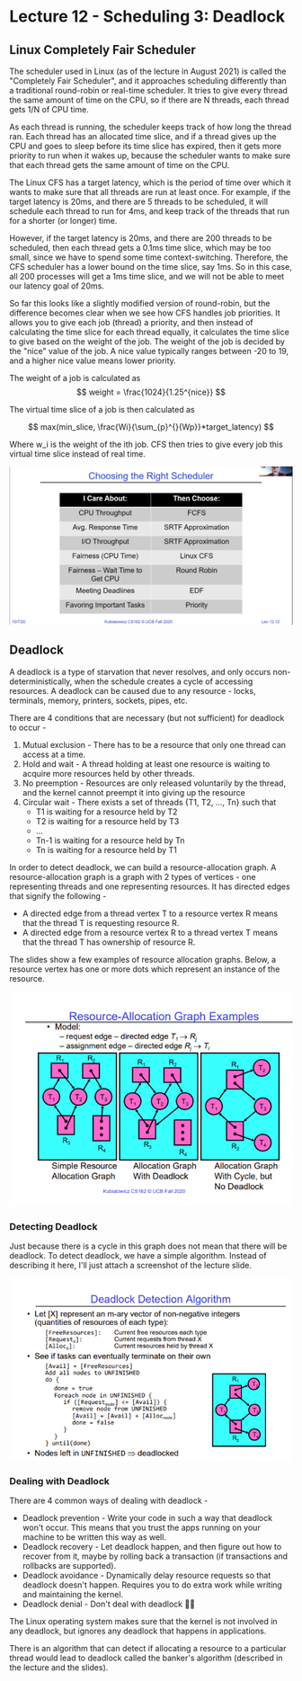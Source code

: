 # Lecture 12 - Scheduling 3: Deadlock

## Linux Completely Fair Scheduler
The scheduler used in Linux (as of the lecture in August 2021) is called the "Completely Fair Scheduler", and it approaches scheduling differently than a traditional round-robin or real-time scheduler. It tries to give every thread the same amount of time on the CPU, so if there are N threads, each thread gets 1/N of CPU time.

As each thread is running, the scheduler keeps track of how long the thread ran. Each thread has an allocated time slice, and if a thread gives up the CPU and goes to sleep before its time slice has expired, then it gets more priority to run when it wakes up, because the scheduler wants to make sure that each thread gets the same amount of time on the CPU.

The Linux CFS has a target latency, which is the period of time over which it wants to make sure that all threads are run at least once. For example, if the target latency is 20ms, and there are 5 threads to be scheduled, it will schedule each thread to run for 4ms, and keep track of the threads that run for a shorter (or longer) time.

However, if the target latency is 20ms, and there are 200 threads to be scheduled, then each thread gets a 0.1ms time slice, which may be too small, since we have to spend some time context-switching. Therefore, the CFS scheduler has a lower bound on the time slice, say 1ms. So in this case, all 200 processes will get a 1ms time slice, and we will not be able to meet our latency goal of 20ms.

So far this looks like a slightly modified version of round-robin, but the difference becomes clear when we see how CFS handles job priorities. It allows you to give each job (thread) a priority, and then instead of calculating the time slice for each thread equally, it calculates the time slice to give based on the weight of the job. The weight of the job is decided by the "nice" value of the job. A nice value typically ranges between -20 to 19, and a higher nice value means lower priority.

The weight of a job is calculated as $$ weight = \frac{1024}{1.25^{nice}} $$

The virtual time slice of a job is then calculated as 

$$ max(min_slice, \frac{Wi}{\sum_{p}^{}{Wp}}*target_latency) $$

Where w_i is the weight of the ith job. CFS then tries to give every job this virtual time slice instead of real time.

<img src="./media/lec12-1.png" alt="Choosing the right scheduler">

## Deadlock
A deadlock is a type of starvation that never resolves, and only occurs non-deterministically, when the schedule creates a cycle of accessing resources. A deadlock can be caused due to any resource - locks, terminals, memory, printers, sockets, pipes, etc.

There are 4 conditions that are necessary (but not sufficient) for deadlock to occur -

1. Mutual exclusion - There has to be a resource that only one thread can access at a time.
2. Hold and wait - A thread holding at least one resource is waiting to acquire more resources held by other threads.
3. No preemption - Resources are only released voluntarily by the thread, and the kernel cannot preempt it into giving up the resource
4. Circular wait - There exists a set of threads {T1, T2, ..., Tn} such that
    - T1 is waiting for a resource held by T2
    - T2 is waiting for a resource held by T3
    - ...
    - Tn-1 is waiting for a resource held by Tn
    - Tn is waiting for a resource held by T1

In order to detect deadlock, we can build a resource-allocation graph. A resource-allocation graph is a graph with 2 types of vertices - one representing threads and one representing resources. It has directed edges that signify the following -

- A directed edge from a thread vertex T to a resource vertex R means that the thread T is requesting resource R.
- A directed edge from a resource vertex R to a thread vertex T means that the thread T has ownership of resource R.

The slides show a few examples of resource allocation graphs. Below, a resource vertex has one or more dots which represent an instance of the resource.

<img src="./media/lec12-2.png" alt="Resource allocation graph examples">

### Detecting Deadlock
Just because there is a cycle in this graph does not mean that there will be deadlock. To detect deadlock, we have a simple algorithm. Instead of describing it here, I'll just attach a screenshot of the lecture slide.

<img src="./media/lec12-3.png" alt="Deadlock detection algorithm">

### Dealing with Deadlock
There are 4 common ways of dealing with deadlock -

- Deadlock prevention - Write your code in such a way that deadlock won't occur. This means that you trust the apps running on your machine to be written this way as well.
- Deadlock recovery - Let deadlock happen, and then figure out how to recover from it, maybe by rolling back a transaction (if transactions and rollbacks are supported).
- Deadlock avoidance - Dynamically delay resource requests so that deadlock doesn't happen. Requires you to do extra work while writing and maintaining the kernel.
- Deadlock denial - Don't deal with deadlock 🤷‍♂️

The Linux operating system makes sure that the kernel is not involved in any deadlock, but ignores any deadlock that happens in applications.

There is an algorithm that can detect if allocating a resource to a particular thread would lead to deadlock called the banker's algorithm (described in the lecture and the slides).